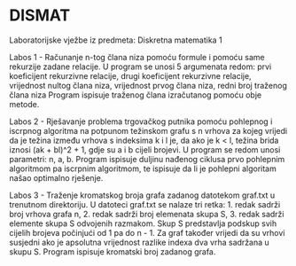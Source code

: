 # DISMAT

Laboratorijske vježbe iz predmeta: Diskretna matematika 1

Labos 1 - Računanje n-tog člana niza pomoću formule i pomoću same rekurzije zadane relacije.
U program se unosi 5 argumenata redom: prvi koeficijent rekurzivne relacije,
                                        drugi koeficijent rekurzivne relacije,
                                        vrijednost nultog člana niza,
                                        vrijednost prvog člana niza,
                                        redni broj traženog člana niza
Program ispisuje traženog člana izračutanog pomoću obje metode.

Labos 2 - Rješavanje problema trgovačkog putnika pomoću pohlepnog i iscrpnog algoritma na potpunom težinskom grafu s n vrhova za kojeg vrijedi da je težina između vrhova s indeksima k i l je,
da ako je k < l, težina brida iznosi (ak + bl)^2 + 1, gdje su a i b cijeli brojevi.
U program se redom unosi parametri: n, a, b.
Program ispisuje duljinu nađenog ciklusa prvo pohlepnim algoritmom pa iscrpnim algoritmom, te ispisuje da li je pohlepni algoritam našao optimalno rješenje.

Labos 3 - Traženje kromatskog broja grafa zadanog datotekom graf.txt u trenutnom direktoriju.
U datoteci graf.txt se nalaze tri retka: 1. redak sadrži broj vrhova grafa n, 2. redak sadrži broj elemenata skupa S, 3. redak sadrži elemente skupa S odvojenih razmakom.
Skup S predstavlja podskup svih cijelih brojeva počinjući od 1 pa do n - 1.
Za graf također vrijedi da su vrhovi susjedni ako je apsolutna vrijednost razlike indexa dva vrha sadržana u skupu S.
Program ispisuje kromatski broj zadanog grafa.
